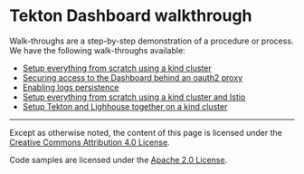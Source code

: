 # Tekton Dashboard walkthrough

Walk-throughs are a step-by-step demonstration of a procedure or process.
We have the following walk-throughs available:

- [Setup everything from scratch using a kind cluster](./walkthrough-kind.md)
- [Securing access to the Dashboard behind an oauth2 proxy](./walkthrough-oauth2-proxy.md)
- [Enabling logs persistence](./walkthrough-logs.md)
- [Setup everything from scratch using a kind cluster and Istio](./walkthrough-istio.md)
- [Setup Tekton and Lighhouse together on a kind cluster](./walkthrough-lighthouse.md)

---

Except as otherwise noted, the content of this page is licensed under the [Creative Commons Attribution 4.0 License](https://creativecommons.org/licenses/by/4.0/).

Code samples are licensed under the [Apache 2.0 License](https://www.apache.org/licenses/LICENSE-2.0).
